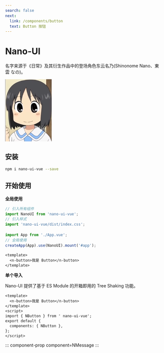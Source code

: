 ```yaml
---
search: false
next:
  link: /components/button
  text: Button 按钮
---
```


# Nano-UI

名字来源于《日常》及其衍生作品中的登场角色东云名乃(Shinonome Nano、東雲 なの)。

<img src="./.vitepress/public/nano.png" style="height:200px;">

## 安装

```bash
npm i nano-ui-vue --save
```

## 开始使用

**全局使用**

```js
// 引入所有组件
import NanoUI from 'nano-ui-vue';
// 引入样式
import 'nano-ui-vue/dist/index.css';

import App from './App.vue';
// 全局使用
createApp(App).use(NanoUI).mount('#app');
```

```vue
<template>
  <n-button>我是 Button</n-button>
</template>
```

**单个导入**

Nano-UI 提供了基于 ES Module 的开箱即用的 Tree Shaking 功能。

```vue
<template>
  <n-button>我是 Button</n-button>
</template>
<script>
import { NButton } from ' nano-ui-vue';
export default {
  components: { NButton },
};
</script>
```

::: component-prop
component=NMessage
:::
